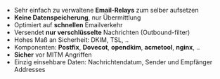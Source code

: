 - Sehr einfach zu verwaltene **Email-Relays** zum selber aufsetzen
- **Keine Datenspeicherung**, nur Übermittlung
- Optimiert auf **schnellen** Emailverkehr
- Versendet **nur verschlüsselte** Nachrichten (Outbound-filter)
- Hohes Maß an Sicherheit: DKIM, TSL, ..
- Komponenten: **Postfix**, **Dovecot**, **opendkim**, **acmetool**, **nginx**, ..
- **Sicher** vor MITM Angriffen
- Einzig einsehbare Daten: Nachrichtendatum, Sender und Empfänger Addresses
